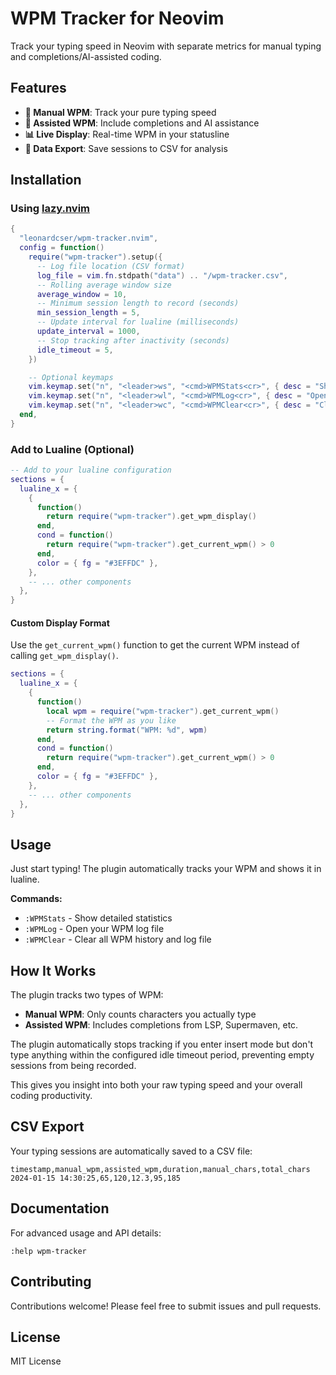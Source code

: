 # WPM Tracker for Neovim

Track your typing speed in Neovim with separate metrics for manual typing and
completions/AI-assisted coding.

## Features

- **📝 Manual WPM**: Track your pure typing speed
- **🤖 Assisted WPM**: Include completions and AI assistance
- **📊 Live Display**: Real-time WPM in your statusline
- **💾 Data Export**: Save sessions to CSV for analysis

## Installation

### Using [lazy.nvim](https://github.com/folke/lazy.nvim)

```lua
{
  "leonardcser/wpm-tracker.nvim",
  config = function()
    require("wpm-tracker").setup({
      -- Log file location (CSV format)
      log_file = vim.fn.stdpath("data") .. "/wpm-tracker.csv",
      -- Rolling average window size
      average_window = 10,
      -- Minimum session length to record (seconds)
      min_session_length = 5,
      -- Update interval for lualine (milliseconds)
      update_interval = 1000,
      -- Stop tracking after inactivity (seconds)
      idle_timeout = 5,
    })

    -- Optional keymaps
    vim.keymap.set("n", "<leader>ws", "<cmd>WPMStats<cr>", { desc = "Show WPM statistics" })
    vim.keymap.set("n", "<leader>wl", "<cmd>WPMLog<cr>", { desc = "Open WPM log file" })
    vim.keymap.set("n", "<leader>wc", "<cmd>WPMClear<cr>", { desc = "Clear WPM history" })
  end,
}
```

### Add to Lualine (Optional)

```lua
-- Add to your lualine configuration
sections = {
  lualine_x = {
    {
      function()
        return require("wpm-tracker").get_wpm_display()
      end,
      cond = function()
        return require("wpm-tracker").get_current_wpm() > 0
      end,
      color = { fg = "#3EFFDC" },
    },
    -- ... other components
  },
}
```

#### Custom Display Format

Use the `get_current_wpm()` function to get the current WPM instead of calling
`get_wpm_display()`.

```lua
sections = {
  lualine_x = {
    {
      function()
        local wpm = require("wpm-tracker").get_current_wpm()
        -- Format the WPM as you like
        return string.format("WPM: %d", wpm)
      end,
      cond = function()
        return require("wpm-tracker").get_current_wpm() > 0
      end,
      color = { fg = "#3EFFDC" },
    },
    -- ... other components
  },
}
```

## Usage

Just start typing! The plugin automatically tracks your WPM and shows it in
lualine.

**Commands:**

- `:WPMStats` - Show detailed statistics
- `:WPMLog` - Open your WPM log file
- `:WPMClear` - Clear all WPM history and log file

## How It Works

The plugin tracks two types of WPM:

- **Manual WPM**: Only counts characters you actually type
- **Assisted WPM**: Includes completions from LSP, Supermaven, etc.

The plugin automatically stops tracking if you enter insert mode but don't type
anything within the configured idle timeout period, preventing empty sessions
from being recorded.

This gives you insight into both your raw typing speed and your overall coding
productivity.

## CSV Export

Your typing sessions are automatically saved to a CSV file:

```csv
timestamp,manual_wpm,assisted_wpm,duration,manual_chars,total_chars
2024-01-15 14:30:25,65,120,12.3,95,185
```

## Documentation

For advanced usage and API details:

```vim
:help wpm-tracker
```

## Contributing

Contributions welcome! Please feel free to submit issues and pull requests.

## License

MIT License
